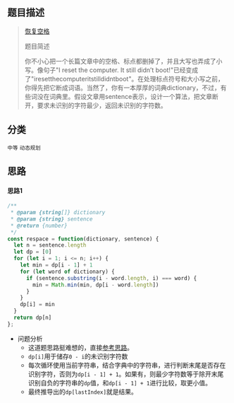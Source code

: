 ## 题目描述

> [恢复空格](https://leetcode-cn.com/problems/re-space-lcci/)
>
> 题目简述
>
> 你不小心把一个长篇文章中的空格、标点都删掉了，并且大写也弄成了小写。像句子"I reset the computer. It still didn’t boot!"已经变成了"iresetthecomputeritstilldidntboot"。在处理标点符号和大小写之前，你得先把它断成词语。当然了，你有一本厚厚的词典dictionary，不过，有些词没在词典里。假设文章用sentence表示，设计一个算法，把文章断开，要求未识别的字符最少，返回未识别的字符数。
>
>
>


## 分类
`中等` `动态规划` 

## 思路
#### 思路1
```javascript
/**
 * @param {string[]} dictionary
 * @param {string} sentence
 * @return {number}
 */
const respace = function(dictionary, sentence) {
  let n = sentence.length
  let dp = [0]
  for (let i = 1; i <= n; i++) {
    let min = dp[i - 1] + 1
    for (let word of dictionary) {
      if (sentence.substring(i - word.length, i) === word) {
        min = Math.min(min, dp[i - word.length])
      }
    }
    dp[i] = min
  }
  return dp[n]
};
```
- 问题分析
  - 这道题思路挺难想的，直接[参考思路](https://github.com/sl1673495/leetcode-javascript/issues/100)。
  - `dp[i]`用于储存`0 - i`的未识别字符数
  - 每次循环使用当前字符串，结合字典中的字符串，进行判断末尾是否存在识别字符，否则为`dp[i - 1] + 1`。如果有，则最少字符数等于除开末尾识别自负的字符串的`dp`值，和`dp[i - 1] + 1`进行比较，取更小值。
  - 最终推导出的`dp[lastIndex]`就是结果。